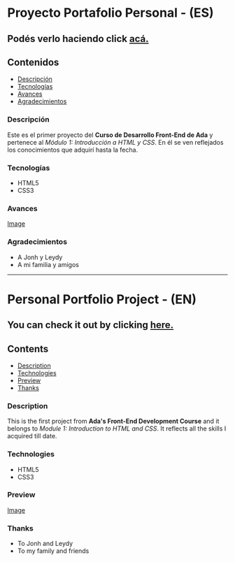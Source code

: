 # Proyecto Portafolio Personal - (ES)

## Podés verlo haciendo click [acá.](https://lucilaguajardo.github.io/proyecto-portafolio-personal/)

## Contenidos
* [Descripción](#descripción)
* [Tecnologías](#tecnologías)
* [Avances](#avances)
* [Agradecimientos](#agradecimientos)

### Descripción

Este es el primer proyecto del **Curso de Desarrollo Front-End de Ada** y pertenece al *Módulo 1: Introducción a HTML y CSS*. En él se ven reflejados los conocimientos que adquirí hasta la fecha. 

### Tecnologías

* HTML5
* CSS3

### Avances

[Image](http://url/a.png)

### Agradecimientos

* A Jonh y Leydy
* A mi familia y amigos
---

# Personal Portfolio Project - (EN)

## You can check it out by clicking [here.](https://lucilaguajardo.github.io/proyecto-portafolio-personal/)

## Contents
* [Description](#description)
* [Technologies](#technologies)
* [Preview](#preview)
* [Thanks](#thanks)

### Description

This is the first project from **Ada's Front-End Development Course** and it belongs to *Module 1: Introduction to HTML and CSS*. It reflects all the skills I acquired till date.

### Technologies

* HTML5
* CSS3

### Preview

[Image](http://url/a.png)


### Thanks
* To Jonh and Leydy
* To my family and friends